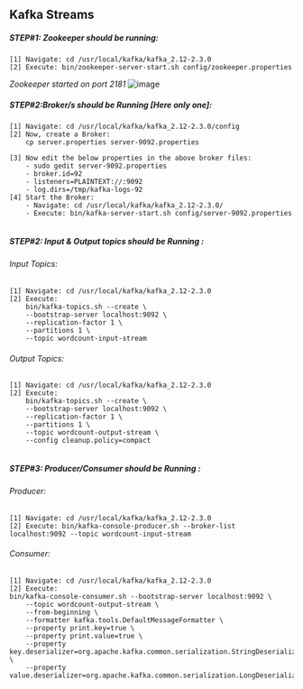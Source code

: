 ## Kafka Streams


##### STEP#1: Zookeeper should be running:
```
[1] Navigate: cd /usr/local/kafka/kafka_2.12-2.3.0
[2] Execute: bin/zookeeper-server-start.sh config/zookeeper.properties 
```
*Zookeeper started on port 2181*
![image](https://user-images.githubusercontent.com/45539698/66250650-2892d200-e763-11e9-9a29-2255515a6c16.png)


##### STEP#2:Broker/s should be Running [Here only one]:
```
[1] Navigate: cd /usr/local/kafka/kafka_2.12-2.3.0/config
[2] Now, create a Broker:
    cp server.properties server-9092.properties
   
[3] Now edit the below properties in the above broker files:
    - sudo gedit server-9092.properties
    - broker.id=92
    - listeners=PLAINTEXT://:9092
    - log.dirs=/tmp/kafka-logs-92   
[4] Start the Broker:  
    - Navigate: cd /usr/local/kafka/kafka_2.12-2.3.0/
    - Execute: bin/kafka-server-start.sh config/server-9092.properties 
    
 ```
  
##### STEP#2: Input & Output topics should be Running :
###### Input Topics:
```
[1] Navigate: cd /usr/local/kafka/kafka_2.12-2.3.0
[2] Execute: 
    bin/kafka-topics.sh --create \
    --bootstrap-server localhost:9092 \
    --replication-factor 1 \
    --partitions 1 \
    --topic wordcount-input-stream
```
###### Output Topics:
```
[1] Navigate: cd /usr/local/kafka/kafka_2.12-2.3.0
[2] Execute:
    bin/kafka-topics.sh --create \
    --bootstrap-server localhost:9092 \
    --replication-factor 1 \
    --partitions 1 \
    --topic wordcount-output-stream \
    --config cleanup.policy=compact
  
```
##### STEP#3: Producer/Consumer should be Running :
###### Producer:
```
[1] Navigate: cd /usr/local/kafka/kafka_2.12-2.3.0
[2] Execute: bin/kafka-console-producer.sh --broker-list localhost:9092 --topic wordcount-input-stream
```
###### Consumer:

```
[1] Navigate: cd /usr/local/kafka/kafka_2.12-2.3.0
[2] Execute: 
bin/kafka-console-consumer.sh --bootstrap-server localhost:9092 \
    --topic wordcount-output-stream \
    --from-beginning \
    --formatter kafka.tools.DefaultMessageFormatter \
    --property print.key=true \
    --property print.value=true \
    --property key.deserializer=org.apache.kafka.common.serialization.StringDeserializer \
    --property value.deserializer=org.apache.kafka.common.serialization.LongDeserializer
	       
```



    
